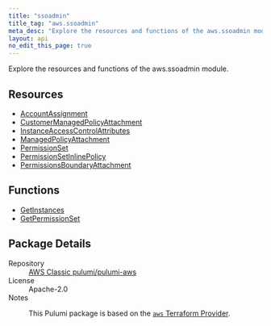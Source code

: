 ```yaml
---
title: "ssoadmin"
title_tag: "aws.ssoadmin"
meta_desc: "Explore the resources and functions of the aws.ssoadmin module."
layout: api
no_edit_this_page: true
---
```


<!-- WARNING: this file was generated by Pulumi Docs Generator. -->
<!-- Do not edit by hand unless you're certain you know what you are doing! -->

Explore the resources and functions of the aws.ssoadmin module.

<h2 id="resources">Resources</h2>
<ul class="api">
    <li><a href="accountassignment/" title="AccountAssignment"><span class="api-symbol api-symbol--resource"></span>AccountAssignment</a></li>
    <li><a href="customermanagedpolicyattachment/" title="CustomerManagedPolicyAttachment"><span class="api-symbol api-symbol--resource"></span>CustomerManagedPolicyAttachment</a></li>
    <li><a href="instanceaccesscontrolattributes/" title="InstanceAccessControlAttributes"><span class="api-symbol api-symbol--resource"></span>InstanceAccessControlAttributes</a></li>
    <li><a href="managedpolicyattachment/" title="ManagedPolicyAttachment"><span class="api-symbol api-symbol--resource"></span>ManagedPolicyAttachment</a></li>
    <li><a href="permissionset/" title="PermissionSet"><span class="api-symbol api-symbol--resource"></span>PermissionSet</a></li>
    <li><a href="permissionsetinlinepolicy/" title="PermissionSetInlinePolicy"><span class="api-symbol api-symbol--resource"></span>PermissionSetInlinePolicy</a></li>
    <li><a href="permissionsboundaryattachment/" title="PermissionsBoundaryAttachment"><span class="api-symbol api-symbol--resource"></span>PermissionsBoundaryAttachment</a></li>
</ul>

<h2 id="functions">Functions</h2>
<ul class="api">
    <li><a href="getinstances/" title="GetInstances"><span class="api-symbol api-symbol--function"></span>GetInstances</a></li>
    <li><a href="getpermissionset/" title="GetPermissionSet"><span class="api-symbol api-symbol--function"></span>GetPermissionSet</a></li>
</ul>

<h2 id="package-details">Package Details</h2>
<dl class="package-details">
	<dt>Repository</dt>
	<dd><a href="https://github.com/pulumi/pulumi-aws">AWS Classic pulumi/pulumi-aws</a></dd>
	<dt>License</dt>
	<dd>Apache-2.0</dd>
	<dt>Notes</dt>
	<dd><p>This Pulumi package is based on the <a href="https://github.com/hashicorp/terraform-provider-aws"><code>aws</code> Terraform Provider</a>.</p>
</dd>
</dl>

